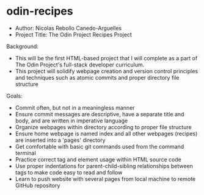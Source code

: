 # odin-recipes

- Author: Nicolas Rebollo Canedo-Arguelles
- Project Title: The Odin Project Recipes Project

Background: 
- This will be the first HTML-based project that I will complete as a part of The Odin Project's full-stack developer curriculum.
- This project will solidify webpage creation and version control principles and techniques such as atomic commits and proper directory file structure

Goals:
- Commit often, but not in a meaningless manner
- Ensure commit messages are descriptive, have a separate title and body, and are written in imperative language
- Organize webpages within directory according to proper file structure
- Ensure home webpage is named index and all other webpages (recipes) are inserted into a 'pages' directory
- Get comfortable with basic git commands used from the command terminal
- Practice correct tag and element usage within HTML source code
- Use proper indentations for parent-child-sibling relationships between tags to make code easy to read and follow
- Learn to push website with several pages from local machine to remote GitHub repository

